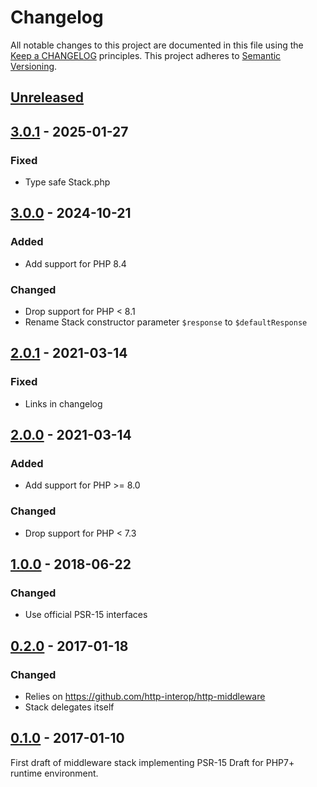 # Changelog

All notable changes to this project are documented in this file using the [Keep a CHANGELOG](https://keepachangelog.com/) principles.
This project adheres to [Semantic Versioning](https://semver.org/spec/v2.0.0.html).

## [Unreleased]

## [3.0.1] - 2025-01-27

### Fixed

- Type safe Stack.php

## [3.0.0] - 2024-10-21

### Added

- Add support for PHP 8.4

### Changed

- Drop support for PHP < 8.1
- Rename Stack constructor parameter `$response` to `$defaultResponse`

## [2.0.1] - 2021-03-14

### Fixed

- Links in changelog

## [2.0.0] - 2021-03-14

### Added

- Add support for PHP >= 8.0

### Changed

- Drop support for PHP < 7.3

## [1.0.0] - 2018-06-22

### Changed

- Use official PSR-15 interfaces

## [0.2.0] - 2017-01-18

### Changed

- Relies on https://github.com/http-interop/http-middleware
- Stack delegates itself

## [0.1.0] - 2017-01-10

First draft of middleware stack implementing PSR-15 Draft for PHP7+ runtime environment.

[Unreleased]: https://github.com/idealo/php-middleware-stack/compare/v3.0.1...HEAD
[3.0.1]: https://github.com/idealo/php-middleware-stack/compare/v3.0.0...v3.0.1
[3.0.0]: https://github.com/idealo/php-middleware-stack/compare/v2.0.1...v3.0.0
[2.0.1]: https://github.com/idealo/php-middleware-stack/compare/v2.0.0...v2.0.1
[2.0.0]: https://github.com/idealo/php-middleware-stack/compare/v1.0.0...v2.0.0
[1.0.0]: https://github.com/idealo/php-middleware-stack/compare/v0.2.0...v1.0.0
[0.2.0]: https://github.com/idealo/php-middleware-stack/compare/v0.1.0...v0.2.0
[0.1.0]: https://github.com/idealo/php-middleware-stack/releases/tag/v0.1.0
